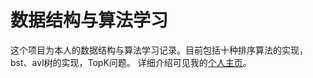 # 数据结构与算法学习
这个项目为本人的数据结构与算法学习记录。目前包括十种排序算法的实现，bst、avl树的实现，TopK问题。
详细介绍可见我的[个人主页](https://Dr-Cube.github.io)。
